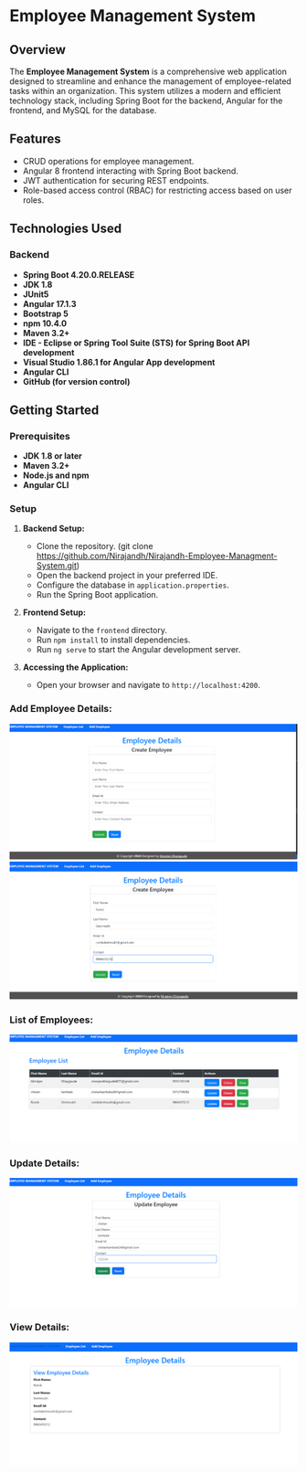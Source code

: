 # Employee Management System

## Overview

The **Employee Management System** is a comprehensive web application designed to streamline and enhance the management of employee-related tasks within an organization. This system utilizes a modern and efficient technology stack, including Spring Boot for the backend, Angular for the frontend, and MySQL for the database.

## Features

- CRUD operations for employee management.
- Angular 8 frontend interacting with Spring Boot backend.
- JWT authentication for securing REST endpoints.
- Role-based access control (RBAC) for restricting access based on user roles.

## Technologies Used

### Backend

- **Spring Boot 4.20.0.RELEASE**
- **JDK 1.8**
- **JUnit5**
- **Angular 17.1.3**
- **Bootstrap 5**
- **npm 10.4.0**
- **Maven 3.2+**
- **IDE - Eclipse or Spring Tool Suite (STS) for Spring Boot API development**
- **Visual Studio 1.86.1 for Angular App development**
- **Angular CLI**
- **GitHub (for version control)**

## Getting Started

### Prerequisites

- **JDK 1.8 or later**
- **Maven 3.2+**
- **Node.js and npm**
- **Angular CLI**

### Setup

1. **Backend Setup:**
   - Clone the repository. (git clone <https://github.com/Nirajandh/Nirajandh-Employee-Managment-System.git>)
   - Open the backend project in your preferred IDE.
   - Configure the database in `application.properties`.
   - Run the Spring Boot application.

2. **Frontend Setup:**
   - Navigate to the `frontend` directory.
   - Run `npm install` to install dependencies.
   - Run `ng serve` to start the Angular development server.

3. **Accessing the Application:**
   - Open your browser and navigate to `http://localhost:4200`.

### Add Employee Details:
   ![first page](./images/image1.png)
   ![first page](./images/image.png)
  
### List of Employees:
 ![first page](./images/image3.png)
### Update Details:
![first page](./images/image6.png)
### View Details:
   ![first page](./images/image2.png)
  
   
